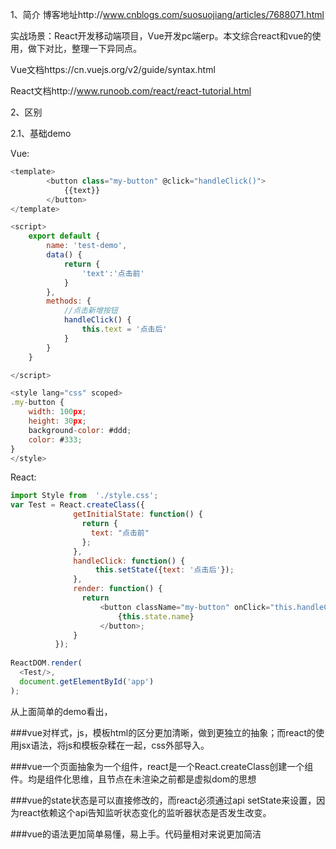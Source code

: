1、简介
博客地址http://www.cnblogs.com/suosuojiang/articles/7688071.html

实战场景：React开发移动端项目，Vue开发pc端erp。本文综合react和vue的使用，做下对比，整理一下异同点。

Vue文档https://cn.vuejs.org/v2/guide/syntax.html

React文档http://www.runoob.com/react/react-tutorial.html

2、区别

2.1、基础demo

Vue:
```js
<template>
        <button class="my-button" @click="handleClick()">
            {{text}}
        </button>
</template>

<script>
    export default {
        name: 'test-demo',
        data() {
            return {
                'text':'点击前'
            }
        },
        methods: {
            //点击新增按钮
            handleClick() {
                this.text = '点击后'
            }
        }
    }

</script>

<style lang="css" scoped>
.my-button {
    width: 100px;
    height: 30px;
    background-color: #ddd;
    color: #333;
}
</style>

```

React:
```js
import Style from  './style.css';  
var Test = React.createClass({
              getInitialState: function() {
                return {
                  text: "点击前"
                };
              },
              handleClick: function() {
                   this.setState({text: '点击后'});
              },
              render: function() {
                return 
                    <button className="my-button" onClick="this.handleClick">
                        {this.state.name}
                    </button>;
              }
          });
          
ReactDOM.render(
  <Test/>,
  document.getElementById('app')
);
```
从上面简单的demo看出，

###vue对样式，js，模板html的区分更加清晰，做到更独立的抽象；而react的使用jsx语法，将js和模板杂糅在一起，css外部导入。

###vue一个页面抽象为一个组件，react是一个React.createClass创建一个组件。均是组件化思维，且节点在未渲染之前都是虚拟dom的思想

###vue的state状态是可以直接修改的，而react必须通过api setState来设置，因为react依赖这个api告知监听状态变化的监听器状态是否发生改变。

###vue的语法更加简单易懂，易上手。代码量相对来说更加简洁

